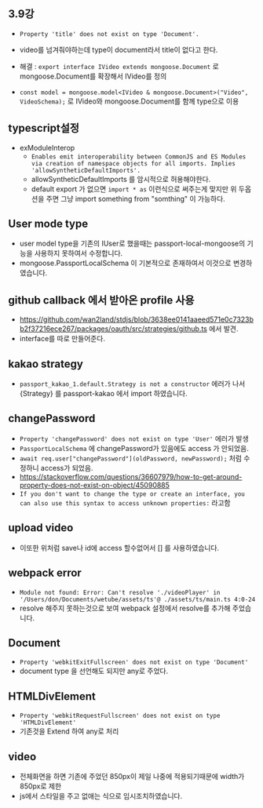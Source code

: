 ## 3.9강

- `Property 'title' does not exist on type 'Document'.`
- video를 넘겨줘야하는데 type이 document라서 title이 없다고 한다.

- 해결 : `export interface IVideo extends mongoose.Document` 로 mongoose.Document를 확장해서 IVideo를 정의
- `const model = mongoose.model<IVideo & mongoose.Document>("Video", VideoSchema);` 로 IVideo와 mongoose.Document를 함께 type으로 이용

## typescript설정

- exModuleInterop
  - `Enables emit interoperability between CommonJS and ES Modules via creation of namespace objects for all imports. Implies 'allowSyntheticDefaultImports'.`
  - allowSyntheticDefaultImports 를 암시적으로 허용해야한다.
  - default export 가 없으면 `import * as` 이런식으로 써주는게 맞지만 위 두옵션을 주면 그냥 import something from "somthing" 이 가능하다.

## User mode type

- user model type을 기존의 IUser로 했을때는 passport-local-mongoose의 기능을 사용하지 못하여서 수정합니다.
- mongoose.PassportLocalSchema 이 기본적으로 존재하여서 이것으로 변경하였습니다.

## github callback 에서 받아온 profile 사용

- <https://github.com/wan2land/stdjs/blob/3638ee0141aaeed571e0c7323bb2f37216ece267/packages/oauth/src/strategies/github.ts> 에서 발견.
- interface를 따로 만들어준다.

## kakao strategy

- `passport_kakao_1.default.Strategy is not a constructor` 에러가 나서 {Strategy} 를 passport-kakao 에서 import 하였습니다.

## changePassword

- `Property 'changePassword' does not exist on type 'User'` 에러가 발생
- `PassportLocalSchema` 에 changePassword가 있음에도 access 가 안되었음.
- `await req.user["changePassword"](oldPassword, newPassword);` 처럼 수정하니 access가 되었음.
- <https://stackoverflow.com/questions/36607979/how-to-get-around-property-does-not-exist-on-object/45090885>
- `If you don't want to change the type or create an interface, you can also use this syntax to access unknown properties:` 라고함

## upload video

- 이또한 위처럼 save나 id에 access 할수없어서 [] 를 사용하였습니다.

## webpack error

- `Module not found: Error: Can't resolve './videoPlayer' in '/Users/don/Documents/wetube/assets/ts'@ ./assets/ts/main.ts 4:0-24`
- resolve 해주지 못하는것으로 보여 webpack 설정에서 resolve를 추가해 주었습니다.

## Document

- `Property 'webkitExitFullscreen' does not exist on type 'Document'`
- document type 을 선언해도 되지만 any로 주었다.

## HTMLDivElement

- `Property 'webkitRequestFullscreen' does not exist on type 'HTMLDivElement'`
- 기존것을 Extend 하여 any로 처리

## video

- 전체화면을 하면 기존에 주었던 850px이 제일 나중에 적용되기때문에 width가 850px로 제한
- js에서 스타일을 주고 없애는 식으로 임시조치하였습니다.
